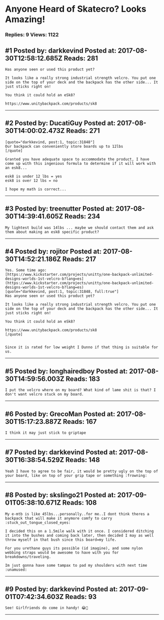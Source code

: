 # Anyone Heard of Skatecro? Looks Amazing!

### Replies: 9 Views: 1122

## \#1 Posted by: darkkevind Posted at: 2017-08-30T12:58:12.685Z Reads: 281

```
Has anyone seen or used this product yet?

It looks like a really strong industrial strength velcro. You put one side on the top of your deck and the backpack has the other side... It just sticks right on!

You think it could hold an eSk8?

https://www.unitybackpack.com/products/sk8
```

---
## \#2 Posted by: DucatiGuy Posted at: 2017-08-30T14:00:02.473Z Reads: 271

```
[quote="darkkevind, post:1, topic:31848"]
Our backpack can conveniently store boards up to 12lbs
[/quote]

Granted you have adequate space to accommodate the product, I have come up with this ingenious formula to determine if it will work with an esk8...

esk8 is under 12 lbs = yes 
esk8 is over 12 lbs = no 

I hope my math is correct...
```

---
## \#3 Posted by: treenutter Posted at: 2017-08-30T14:39:41.605Z Reads: 234

```
My lightest build was 14lbs ... maybe we should contact them and ask them about making an esk8 specific product?
```

---
## \#4 Posted by: rojitor Posted at: 2017-08-30T14:52:21.186Z Reads: 217

```
Yes. Some time ago:
[https://www.kickstarter.com/projects/unitty/one-backpack-unlimited-designs-worlds-1st-velcro-b?lang=es](https://www.kickstarter.com/projects/unitty/one-backpack-unlimited-designs-worlds-1st-velcro-b?lang=es)
[quote="darkkevind, post:1, topic:31848, full:true"]
Has anyone seen or used this product yet?

It looks like a really strong industrial strength velcro. You put one side on the top of your deck and the backpack has the other side... It just sticks right on!

You think it could hold an eSk8?

https://www.unitybackpack.com/products/sk8
[/quote]


Since it is rated for low weight I Dunno if that thing is suitable for us.
```

---
## \#5 Posted by: longhairedboy Posted at: 2017-08-30T14:59:56.003Z Reads: 183

```
I put the velcro where on my board? What kind of lame shit is that? I don't want velcro stuck on my board.
```

---
## \#6 Posted by: GrecoMan Posted at: 2017-08-30T15:17:23.887Z Reads: 167

```
I think it may just stick to griptape
```

---
## \#7 Posted by: darkkevind Posted at: 2017-08-30T16:38:54.529Z Reads: 148

```
Yeah I have to agree to be fair, it would be pretty ugly on the top of your board, like on top of your grip tape or something :frowning:
```

---
## \#8 Posted by: skslingo21 Posted at: 2017-09-01T05:38:10.671Z Reads: 108

```
My e-mtb is like 45lbs...personally..for me..I dont think theres a backpack that will make it anymore comfy to carry :stuck_out_tongue_closed_eyes:

I decided this on a 1.5mile walk with it once. I considered ditching it into the bushes and coming back later, then decided I may as well throw myself in that bush since this board=my life.

For you urethane guys its possible (id imagine), and some nylon webbing straps would be awesome to have with you for breakdowns/traveling.

Im just gonna have some tampax to pad my shoulders with next time :unamused:
```

---
## \#9 Posted by: darkkevind Posted at: 2017-09-01T07:42:34.603Z Reads: 93

```
See! Girlfriends do come in handy! 😂🤣
```

---
